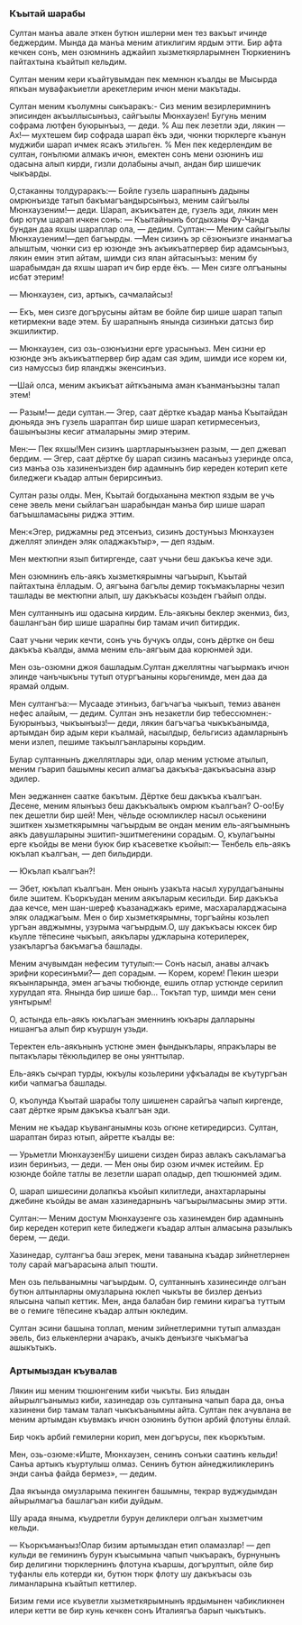 ### Къытай шарабы

Султан манъа авале эткен бутюн ишлерни мен тез вакъыт ичинде беджердим.
Мында да манъа меним атиклигим ярдым этти.
Бир афта кечкен сонъ, мен озюмнинъ аджайип хызметкярларымнен Тюркиенинъ пайтахтына къайтып кельдим.

Султан меним кери къайтувымдан пек мемнюн къалды ве Мысырда япкъан мувафакъиетли арекетлерим ичюн мени макътады.

Султан меним къолумны сыкъаракъ:- Сиз меним везирлеримнинъ эписинден акъыллысынъыз, сайгъылы Мюнхаузен!
Бугунь меним софрама лютфен буюрынъыз, — деди.
% Аш пек лезетли эди, лякин — Ах!— мухтешем бир софрада шарап ёкъ эди, чюнки тюрклерге къанун муджиби шарап ичмек ясакъ этильген.
% Мен пек кедерлендим ве султан, гонълюми алмакъ ичюн, емектен сонъ мени озюнинъ иш одасына алып кирди, гизли долабыны ачып, андан бир шишечик чыкъарды.

О,стаканны толдураракъ:— Бойле гузель шарапнынъ дадыны омрюнъизде татып бакъмагъандырсынъыз, меним сайгъылы Мюнхаузеним!— деди.
Шарап, акъикъатен де, гузель эди, лякин мен бир ютум шарап ичкен сонъ:
— Къытайнынъ богдыханы Фу-Чанда бундан даа яхшы шараплар ола, — дедим.
Султан:— Меним сайыгъылы Мюнхаузеним!—деп багъырды.
—Мен сизинъ эр сёзюнъизге инанмагъа алыштым, чюнки сиз ер юзюнде энъ акъикъатпервер бир адамсынъыз, лякин емин этип айтам, шимди сиз ялан айтасынъыз: меним бу шарабымдан да яхшы шарап ич бир ерде ёкъ.
— Мен сизге олгъаныны исбат этерим!

— Мюнхаузен, сиз, артыкъ, сачмалайсыз!

— Екъ, мен сизге догърусыны айтам ве бойле бир шише шарап тапып кетирмекни ваде этем.
Бу шарапнынъ янында сизинъки датсыз бир экшиликтир.

— Мюнхаузен, сиз озь-озюнъизни ерге урасынъыз.
Мен сизни ер юзюнде энъ акъикъатпервер бир адам сая эдим, шимди исе корем ки, сиз намуссыз бир яланджы экенсинъиз.

—Шай олса, меним акъикъат айткъаныма аман къанманъызны талап этем!

— Разым!— деди султан.— Эгер, саат дёртке къадар манъа Къытайдан дюньяда энъ гузель шараптан бир шише шарап кетирмесенъиз, башынъызны кесиг атмаларыны эмир этерим.

Мен:— Пек яхшы!Мен сизинъ шартларынъызнен разым, — деп джевап бердим.
— Эгер, саат дёртке бу шарап сизинъ масанъыз узеринде олса, сиз манъа озь хазиненъизден бир адамнынъ бир кереден котерип кете биледжеги къадар алтын берирсинъиз.

Султан разы олды.
Мен, Къытай богдыханына мектюп яздым ве учь сене эвель мени сыйлагъан шарабындан манъа бир шише шарап багъышламасыны риджа эттим.

Мен:«Эгер, риджамны ред этсенъиз, сизинъ достунъыз Мюнхаузен джеллят элинден эляк оладжакътыр», — деп яздым.

Мен мектюпни язып битиргенде, саат учьни беш дакъкъа кече эди.

Мен озюмнинъ ель-аякъ хызметкярымны чагъырып, Къытай пайтахтына ёлладым.
О, аягъына багълы демир токъмакъларны чезип ташлады ве мектюпни алып, шу дакъкъасы козьден гъайып олды.

Мен султаннынъ иш одасына кирдим.
Ель-аякъны беклер экенмиз, биз, башлангъан бир шише шарапны бир тамам ичип битирдик.

Саат учьни черик кечти, сонъ учь бучукъ олды, сонъ дёртке он беш дакъкъа къалды, амма меним ель-аягъым даа корюнмей эди.

Мен озь-озюмни джоя башладым.Султан джеллятны чагъырмакъ ичюн элинде чанъчыкъны тутып отургъаныны корьгенимде, мен даа да ярамай олдым.

Мен султангъа:— Мусааде этинъиз, багъчагъа чыкъып, темиз аванен нефес алайым, — дедим.
Султан энъ незакетли бир тебессюмнен:- Буюрынъыз, чыкъынъыз!— деди, лякин багъчагъа чыкъкъанымда, артымдан бир адым кери къалмай, насылдыр, бельгисиз адамларнынъ мени излеп, пешиме такъылгъанларыны корьдим.

Булар султаннынъ джеллятлары эди, олар меним устюме атылып, меним гъарип башымны кесип алмагъа дакъкъа-дакъкъасына азыр эдилер.

Мен эеджаннен саатке бакътым.
Дёртке беш дакъкъа къалгъан.
Десене, меним ялынъыз беш дакъкъалыкъ омрюм къалгъан?
О-оо!Бу пек дешетли бир шей!
Мен, чёльде осюмликлер насыл оськенини эшиткен хызметкярымны чагъырдым ве ондан меним ель-аягъымнынъ аякъ давушларыны эшитип-эшитмегенини сорадым.
О, къулагъыны ерге къойды ве мени буюк бир къасеветке къойып:— Тенбель ель-аякъ юкълап къалгъан, — деп бильдирди.

— Юкълап къалгъан?!

— Эбет, юкълап къалгъан.
Мен онынъ узакъта насыл хурулдагъаныны биле эшитем.
Къоркъудан меним аякъларым кесильди.
Бир дакъкъа даа кечсе, мен шан-шереф къазанаджакъ ериме, масхараларджасына эляк оладжагъым.
Мен о бир хызметкярымны, торгъайны козьлеп ургъан авджымны, узурыма чагъырдым.О, шу дакъкъасы юксек бир къулле тёпесине чыкъып, аякълары уджларына котерилерек, узакъларгъа бакъмагъа башлады.

Меним ачувымдан нефесим тутулып:— Сонъ насыл, анавы алчакъ эрифни коресинъми?— деп сорадым.
— Корем, корем!
Пекин шеэри якъынларында, эмен агъачы тюбюнде, ешиль отлар устюнде серилип хурулдап ята.
Янында бир шише бар...
Токътап тур, шимди мен сени уянтырым!

О, астында ель-аякъ юкълагъан эменнинъ юкъары далларыны нишангъа алып бир къуршун узьди.

Теректен ель-аякънынъ устюне эмен фындыкълары, япракълары ве пытакълары тёкюльдилер ве оны уянттылар.

Ель-аякъ сычрап турды, юкъулы козьлерини уфкъалады ве къутургъан киби чапмагъа башлады.

О, къолунда Къытай шарабы толу шишенен сарайгъа чапып киргенде, саат дёртке ярым дакъкъа къалгъан эди.

Меним не къадар къуванганымны козь огюне кетиредирсиз.
Султан, шараптан бираз ютып, айретте къалды ве:

— Урьметли Мюнхаузен!Бу шишени сизден бираз авлакъ сакъламагъа изин беринъиз, — деди.
— Мен оны бир озюм ичмек истейим.
Ер юзюнде бойле татлы ве лезетли шарап оладыр, деп тюшюнмей эдим.

О, шарап шишесини долапкъа къойып килитледи, анахтарларыны джебине къойды ве аман хазинедарнынъ чагъырылмасыны эмир этти.

Султан:— Меним достум Мюнхаузенге озь хазинемден бир адамнынъ бир кереден котерип кете биледжеги къадар алтын алмасына разылыкъ берем, — деди.

Хазинедар, султангъа баш эгерек, мени таванына къадар зийнетлернен толу сарай магъарасына алып тюшти.

Мен озь пельванымны чагъырдым.
О, султаннынъ хазинесинде олгъан бутюн алтынларны омузларына юклеп чыкъты ве бизлер денъиз ялысына чапып кеттик.
Мен, анда балабан бир гемини кирагъа туттым ве о гемиге тёпесине къадар алтын юкледим.

Султан эсини башына топлап, меним зийнетлеримни тутып алмаздан эвель, биз елькенлерни ачаракъ, ачыкъ денъизге чыкъмагъа ашыкътыкъ.

### Артымыздан къувалав

Лякин иш меним тюшюнгеним киби чыкъты.
Биз ялыдан айырылгъанымыз киби, хазинедар озь султанына чапып бара да, онъа хазинени бир тамам талап чыкъкъанымны айта.
Султан пек ачувлана ве меним артымдан къувмакъ ичюн озюнинъ бутюн арбий флотуны ёллай.

Бир чокъ арбий гемилерни корип, мен догърусы, пек къоркътым.

Мен, озь-озюме:«Иште, Мюнхаузен, сенинъ сонъки саатинъ кельди!
Санъа артыкъ къуртулыш олмаз.
Сенинъ бутюн айнеджиликлеринъ энди санъа файда бермез», — дедим.

Даа якъында омузларыма пекинген башымны, текрар вуджудымдан айырылмагъа башлагъан киби дуйдым.

Шу арада яныма, къудретли бурун деликлери олгъан хызметчим кельди.

— Къоркъманъыз!Олар бизим артымыздан етип оламазлар! — деп кульди ве гемининъ бурун къысымына чапып чыкъаракъ, бурнунынъ бир делигини тюрклернинъ флотуна къаршы, догърултып, ойле бир туфанлы ель котерди ки, бутюн тюрк флоту шу дакъкъасы озь лиманларына къайтып кеттилер.

Бизим геми исе къуветли хызметкярымнынъ ярдымынен чабикликнен илери кетти ве бир кунь кечкен сонъ Италиягъа барып чыкътыкъ.
